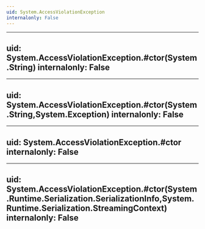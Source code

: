 ```yaml
---
uid: System.AccessViolationException
internalonly: False
---
```


---
uid: System.AccessViolationException.#ctor(System.String)
internalonly: False
---

---
uid: System.AccessViolationException.#ctor(System.String,System.Exception)
internalonly: False
---

---
uid: System.AccessViolationException.#ctor
internalonly: False
---

---
uid: System.AccessViolationException.#ctor(System.Runtime.Serialization.SerializationInfo,System.Runtime.Serialization.StreamingContext)
internalonly: False
---
